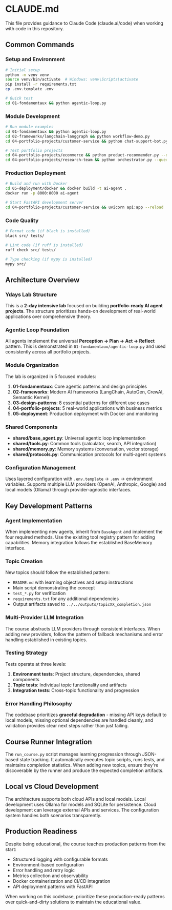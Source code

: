 # CLAUDE.md

This file provides guidance to Claude Code (claude.ai/code) when working with code in this repository.

## Common Commands

### Setup and Environment
```bash
# Initial setup
python -m venv venv
source venv/bin/activate  # Windows: venv\Scripts\activate
pip install -r requirements.txt
cp .env.template .env

# Quick test
cd 01-fondamentaux && python agentic-loop.py
```

### Module Development
```bash
# Run module examples
cd 01-fondamentaux && python agentic-loop.py
cd 02-frameworks/langchain-langgraph && python workflow-demo.py
cd 04-portfolio-projects/customer-service && python chat-support-bot.py

# Test portfolio projects
cd 04-portfolio-projects/ecommerce && python product-recommender.py --demo
cd 04-portfolio-projects/research-team && python orchestrator.py --query "AI agents"
```

### Production Deployment
```bash
# Build and run with Docker
cd 05-deployment/docker && docker build -t ai-agent .
docker run -p 8000:8000 ai-agent

# Start FastAPI development server
cd 04-portfolio-projects/customer-service && uvicorn api:app --reload
```

### Code Quality
```bash
# Format code (if black is installed)
black src/ tests/

# Lint code (if ruff is installed) 
ruff check src/ tests/

# Type checking (if mypy is installed)
mypy src/
```

## Architecture Overview

### Ydays Lab Structure
This is a **2-day intensive lab** focused on building **portfolio-ready AI agent projects**. The structure prioritizes hands-on development of real-world applications over comprehensive theory.

### Agentic Loop Foundation
All agents implement the universal **Perception → Plan → Act → Reflect** pattern. This is demonstrated in `01-fondamentaux/agentic-loop.py` and used consistently across all portfolio projects.

### Module Organization
The lab is organized in 5 focused modules:

1. **01-fondamentaux**: Core agentic patterns and design principles
2. **02-frameworks**: Modern AI frameworks (LangChain, AutoGen, CrewAI, Semantic Kernel)
3. **03-design-patterns**: 8 essential patterns for different use cases
4. **04-portfolio-projects**: 5 real-world applications with business metrics
5. **05-deployment**: Production deployment with Docker and monitoring

### Shared Components
- **shared/base_agent.py**: Universal agentic loop implementation
- **shared/tools.py**: Common tools (calculator, search, API integration)
- **shared/memory.py**: Memory systems (conversation, vector storage)
- **shared/protocols.py**: Communication protocols for multi-agent systems

### Configuration Management
Uses layered configuration with `.env.template` → `.env` → environment variables. Supports multiple LLM providers (OpenAI, Anthropic, Google) and local models (Ollama) through provider-agnostic interfaces.

## Key Development Patterns

### Agent Implementation
When implementing new agents, inherit from `BaseAgent` and implement the four required methods. Use the existing tool registry pattern for adding capabilities. Memory integration follows the established BaseMemory interface.

### Topic Creation
New topics should follow the established pattern:
- `README.md` with learning objectives and setup instructions
- Main script demonstrating the concept
- `test_*.py` for verification  
- `requirements.txt` for any additional dependencies
- Output artifacts saved to `../../outputs/topicXX_completion.json`

### Multi-Provider LLM Integration
The course abstracts LLM providers through consistent interfaces. When adding new providers, follow the pattern of fallback mechanisms and error handling established in existing topics.

### Testing Strategy
Tests operate at three levels:
1. **Environment tests**: Project structure, dependencies, shared components
2. **Topic tests**: Individual topic functionality and artifacts
3. **Integration tests**: Cross-topic functionality and progression

### Error Handling Philosophy
The codebase prioritizes **graceful degradation** - missing API keys default to local models, missing optional dependencies are handled cleanly, and validation provides clear next steps rather than just failing.

## Course Runner Integration

The `run_course.py` script manages learning progression through JSON-based state tracking. It automatically executes topic scripts, runs tests, and maintains completion statistics. When adding new topics, ensure they're discoverable by the runner and produce the expected completion artifacts.

## Local vs Cloud Development

The architecture supports both cloud APIs and local models. Local development uses Ollama for models and SQLite for persistence. Cloud development can leverage external APIs and services. The configuration system handles both scenarios transparently.

## Production Readiness

Despite being educational, the course teaches production patterns from the start:
- Structured logging with configurable formats
- Environment-based configuration
- Error handling and retry logic
- Metrics collection and observability
- Docker containerization and CI/CD integration
- API deployment patterns with FastAPI

When working on this codebase, prioritize these production-ready patterns over quick-and-dirty solutions to maintain the educational value.